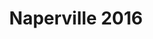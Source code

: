 ---
title: Naperville 2016
showTitle: true
image: /img/photos/treesunset.jpg
materials:
description: Some description of the drawing
---